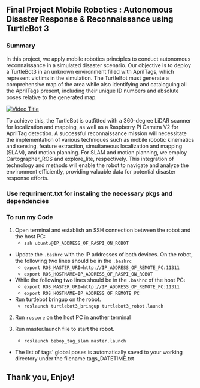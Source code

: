 
## Final Project Mobile Robotics : Autonomous Disaster Response & Reconnaissance using TurtleBot 3

### Summary
In this project, we apply mobile robotics principles to conduct autonomous reconnaissance in a simulated disaster scenario. Our objective is to deploy a TurtleBot3 in an unknown environment filled with AprilTags, which represent victims in the simulation. The TurtleBot must generate a comprehensive map of the area while also identifying and cataloguing all the AprilTags present, including their unique ID numbers and absolute poses relative to the generated map.

[![Video Title](https://img.youtube.com/vi/UkpYMUttDLI/0.jpg)](https://www.youtube.com/watch?v=UkpYMUttDLI)

To achieve this, the TurtleBot is outfitted with a 360-degree LiDAR scanner for localization and mapping, as well as a Raspberry Pi Camera V2 for AprilTag detection. A successful reconnaissance mission will necessitate the implementation of various techniques such as mobile robotic kinematics and sensing, feature extraction, simultaneous localization and mapping (SLAM), and motion planning. For SLAM and motion planning, we employ Cartographer_ROS and explore_lite, respectively. This integration of technology and methods will enable the robot to navigate and analyze the environment efficiently, providing valuable data for potential disaster response efforts.

### Use requriment.txt for instaling the necessary pkgs and dependencies

### To run my Code

1. Open terminal and establish an SSH connection between the robot and the host PC:
    * `ssh ubuntu@IP_ADDRESS_OF_RASPI_ON_ROBOT`
- Update the `.bashrc` with the IP addresses of both devices. On the robot, the following two lines should be in the `.bashrc`
    * `export ROS_MASTER_URI=http://IP_ADDRESS_OF_REMOTE_PC:11311`
    * `export ROS_HOSTNAME=IP_ADDRESS_OF_RASPI_ON_ROBOT`
- While the following two lines should be in the `.bashrc` of the host PC:
    * `export ROS_MASTER_URI=http://IP_ADDRESS_OF_REMOTE_PC:11311`
    * `export ROS_HOSTNAME=IP_ADDRESS_OF_REMOTE_PC`
- Run turtlebot bringup on the robot.
    * `roslaunch turtlebot3_bringup turtlebot3_robot.launch`

2. Run `roscore` on the host PC in another terminal

3. Run master.launch file to start the robot.
    * `roslaunch bebop_tag_slam master.launch`
- The list of tags' global poses is automatically saved to your working directory under the filename tags\_DATETIME.txt

## Thank you, Enjoy!
